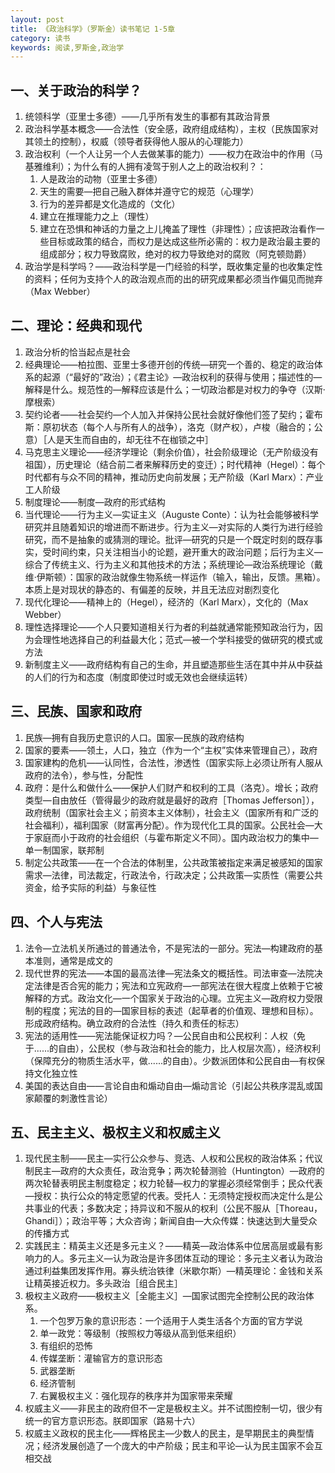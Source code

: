 ```yaml
---
layout: post
title: 《政治科学》（罗斯金）读书笔记 1-5章
category: 读书
keywords: 阅读,罗斯金,政治学
---
```


## 一、关于政治的科学？

1. 统领科学（亚里士多德）——几乎所有发生的事都有其政治背景
2. 政治科学基本概念——合法性（安全感，政府组成结构），主权（民族国家对其领土的控制），权威（领导者获得他人服从的心理能力）
3. 政治权利（一个人让另一个人去做某事的能力）——权力在政治中的作用（马基雅维利）；为什么有的人拥有凌驾于别人之上的政治权利？：
    1. 人是政治的动物（亚里士多德）
    2. 天生的需要—把自己融入群体并遵守它的规范（心理学）
    3. 行为的差异都是文化造成的（文化）
    4. 建立在推理能力之上（理性）
    5. 建立在恐惧和神话的力量之上儿掩盖了理性（非理性）；应该把政治看作一些目标或政策的结合，而权力是达成这些所必需的：权力是政治最主要的组成部分；权力导致腐败，绝对的权力导致绝对的腐败（阿克顿勋爵）
4. 政治学是科学吗？——政治科学是一门经验的科学，既收集定量的也收集定性的资料；任何为支持个人的政治观点而的出的研究成果都必须当作偏见而抛弃（Max Webber）

## 二、理论：经典和现代

1. 政治分析的恰当起点是社会
2. 经典理论——柏拉图、亚里士多德开创的传统—研究一个善的、稳定的政治体系的起源（“最好的”政治）；《君主论》—政治权利的获得与使用；描述性的—解释是什么。规范性的—解释应该是什么；一切政治都是对权力的争夺（汉斯·摩根索）
3. 契约论者——社会契约—个人加入并保持公民社会就好像他们签了契约；霍布斯：原初状态（每个人与所有人的战争），洛克（财产权），卢梭（融合的；公意）［人是天生而自由的，却无往不在枷锁之中］
4. 马克思主义理论——经济学理论（剩余价值），社会阶级理论（无产阶级没有祖国），历史理论（结合前二者来解释历史的变迁）；时代精神（Hegel）：每个时代都有与众不同的精神，推动历史向前发展；无产阶级（Karl Marx）：产业工人阶级
5. 制度理论——制度—政府的形式结构
6. 当代理论——行为主义—实证主义（Auguste Conte）：认为社会能够被科学研究并且随着知识的增进而不断进步。行为主义—对实际的人类行为进行经验研究，而不是抽象的或猜测的理论。批评—研究的只是一个既定时刻的既存事实，受时间约束，只关注相当小的论题，避开重大的政治问题；后行为主义—综合了传统主义、行为主义和其他技术的方法；系统理论—政治系统理论（戴维·伊斯顿）：国家的政治就像生物系统一样运作（输入，输出，反馈。黑箱）。本质上是对现状的静态的、有偏差的反映，并且无法应对剧烈变化
7. 现代化理论——精神上的（Hegel），经济的（Karl Marx），文化的（Max Webber）
8. 理性选择理论——个人只要知道相关行为者的利益就通常能预知政治行为，因为会理性地选择自己的利益最大化；范式—被一个学科接受的做研究的模式或方法
9. 新制度主义——政府结构有自己的生命，并且塑造那些生活在其中并从中获益的人们的行为和态度（制度即使过时或无效也会继续运转）

## 三、民族、国家和政府

1. 民族—拥有自我历史意识的人口。国家—民族的政府结构
2. 国家的要素——领土，人口，独立（作为一个“主权”实体来管理自己），政府
3. 国家建构的危机——认同性，合法性，渗透性（国家实际上必须让所有人服从政府的法令），参与性，分配性
4. 政府：是什么和做什么——保护人们财产和权利的工具（洛克）。增长；政府类型—自由放任（管得最少的政府就是最好的政府［Thomas Jefferson］），政府统制（国家社会主义；前资本主义体制），社会主义（国家所有和广泛的社会福利），福利国家（财富再分配）。作为现代化工具的国家。公民社会—大于家庭而小于政府的社会组织（与霍布斯定义不同）。国内政治权力的集中—单一制国家，联邦制
5. 制定公共政策——在一个合法的体制里，公共政策被指定来满足被感知的国家需求—法律，司法裁定，行政法令，行政决定；公共政策—实质性（需要公共资金，给予实际的利益）与象征性

## 四、个人与宪法

1. 法令—立法机关所通过的普通法令，不是宪法的一部分。宪法—构建政府的基本准则，通常是成文的
2. 现代世界的宪法——本国的最高法律—宪法条文的概括性。司法审查—法院决定法律是否合宪的能力；宪法和立宪政府—一部宪法在很大程度上依赖于它被解释的方式。政治文化—一个国家关于政治的心理。立宪主义—政府权力受限制的程度；宪法的目的—国家目标的表述（起草者的价值观、理想和目标）。形成政府结构。确立政府的合法性（持久和责任的标志）
3. 宪法的适用性——宪法能保证权力吗？—公民自由和公民权利：人权（免于......的自由），公民权（参与政治和社会的能力，比人权层次高），经济权利（保障充分的物质生活水平，做......的自由）。少数派团体和公民自由—有权保持文化独立性
4. 美国的表达自由——言论自由和煽动自由—煽动言论（引起公共秩序混乱或国家颠覆的刺激性言论）

## 五、民主主义、极权主义和权威主义

1. 现代民主制——民主—实行公众参与、竞选、人权和公民权的政治体系；代议制民主—政府的大众责任，政治竞争；两次轮替测验（Huntington）—政府的两次轮替表明民主制度稳定；权力轮替—权力的掌握必须经常倒手；民众代表—授权：执行公众的特定愿望的代表。受托人：无须特定授权而决定什么是公共事业的代表；多数决定；持异议和不服从的权利（公民不服从［Thoreau，Ghandi］）；政治平等；大众咨询；新闻自由—大众传媒：快速达到大量受众的传播方式
2. 实践民主：精英主义还是多元主义？——精英—政治体系中位居高层或最有影响力的人。多元主义—认为政治是许多团体互动的理论：多元主义者认为政治通过利益集团发挥作用。寡头统治铁律（米歇尔斯）—精英理论：金钱和关系让精英接近权力。多头政治［组合民主］
3. 极权主义政府——极权主义［全能主义］—国家试图完全控制公民的政治体系。
    1. 一个包罗万象的意识形态：一个适用于人类生活各个方面的官方学说
    2. 单一政党：等级制（按照权力等级从高到低来组织）
    3. 有组织的恐怖
    4. 传媒垄断：灌输官方的意识形态
    5. 武器垄断
    6. 经济管制
    7. 右翼极权主义：强化现存的秩序并为国家带来荣耀
4. 权威主义——非民主的政府但不一定是极权主义。并不试图控制一切，很少有统一的官方意识形态。朕即国家（路易十六）
5. 权威主义政权的民主化——辉格民主—少数人的民主，是早期民主的典型情况；经济发展创造了一个庞大的中产阶级；民主和平论—认为民主国家不会互相交战